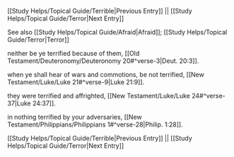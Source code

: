 [[Study Helps/Topical Guide/Terrible|Previous Entry]]  ||  [[Study Helps/Topical Guide/Terror|Next Entry]]

 See also [[Study Helps/Topical Guide/Afraid|Afraid]]; [[Study Helps/Topical Guide/Terror|Terror]]

 neither be ye terrified because of them, [[Old Testament/Deuteronomy/Deuteronomy 20#^verse-3|Deut. 20:3]].

 when ye shall hear of wars and commotions, be not terrified, [[New Testament/Luke/Luke 21#^verse-9|Luke 21:9]].

 they were terrified and affrighted, [[New Testament/Luke/Luke 24#^verse-37|Luke 24:37]].

 in nothing terrified by your adversaries, [[New Testament/Philippians/Philippians 1#^verse-28|Philip. 1:28]].

[[Study Helps/Topical Guide/Terrible|Previous Entry]]  ||  [[Study Helps/Topical Guide/Terror|Next Entry]]